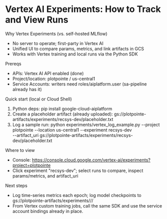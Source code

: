 # Vertex AI Experiments: How to Track and View Runs

Why Vertex Experiments (vs. self-hosted MLflow)
- No server to operate; first-party in Vertex AI
- Unified UI to compare params, metrics, and link artifacts in GCS
- Works with Vertex training and local runs via the Python SDK

Prereqs
- APIs: Vertex AI API enabled (done)
- Project/location: plotpointe / us-central1
- Service Accounts: writers need roles/aiplatform.user (sa-pipeline already has it)

Quick start (local or Cloud Shell)
1) Python deps:
   pip install google-cloud-aiplatform
2) Create a placeholder artifact (already uploaded):
   gs://plotpointe-artifacts/experiments/recsys-dev/placeholder.txt
3) Log a sample run:
   python experiments/vertex_log_example.py --project plotpointe --location us-central1 --experiment recsys-dev \
     --artifact_uri gs://plotpointe-artifacts/experiments/recsys-dev/placeholder.txt

Where to view
- Console: https://console.cloud.google.com/vertex-ai/experiments?project=plotpointe
- Click experiment "recsys-dev"; select runs to compare, inspect params/metrics, and artifact_uri

Next steps
- Log time-series metrics each epoch; log model checkpoints to gs://plotpointe-artifacts/experiments/<exp>/<run>/
- From Vertex custom training jobs, call the same SDK and use the service account bindings already in place.

